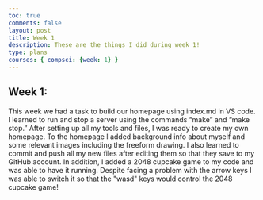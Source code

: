 ```yaml
---
toc: true
comments: false
layout: post
title: Week 1 
description: These are the things I did during week 1!
type: plans
courses: { compsci: {week: 1} }
---
```


## Week 1:  
 This week we had a task to build our homepage using index.md in VS code. I learned to run and stop a server using the commands “make” and “make stop.” After setting up all my tools and files, I was ready to create my own homepage. To the homepage I added background info about myself and some relevant images including the freeform drawing. I also learned to commit and push all my new files after editing them so that they save to my GitHub account. In addition, I added a 2048 cupcake game to my code and was able to have it running. Despite facing a problem with the arrow keys I was able to switch it so that the "wasd" keys would control the 2048 cupcake game!




